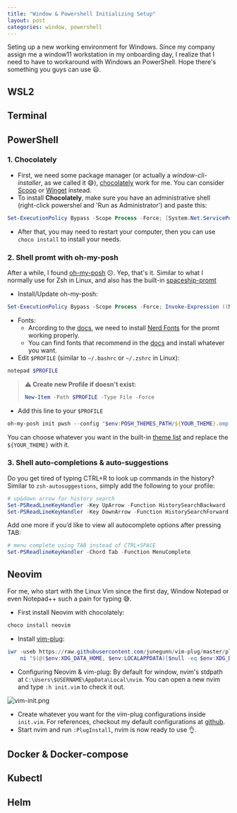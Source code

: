 ```yaml
---
title: "Window & Powershell Initializing Setup"
layout: post
categories: window, powershell
---
```


Seting up a new working environment for Windows.
Since my company assign me a window11 workstation in my onboarding day, I realize that I need to have to workaround with Windows an PowerShell. Hope there's something you guys can use 😃.

## WSL2


## Terminal


## PowerShell
### 1. Chocolately
- First, we need some package manager (or actually a *window-cli-installer*, as we called it 😅), [chocolately](https://chocolatey.org/install) work for me. You can consider [Scoop](https://scoop.sh/) or [Winget]() instead.
- To install **Chocolately**, make sure you have an administrative shell (right-click powershel and 'Run as Administrator') and paste this:
```PowerShell
Set-ExecutionPolicy Bypass -Scope Process -Force; [System.Net.ServicePointManager]::SecurityProtocol = [System.Net.ServicePointManager]::SecurityProtocol -bor 3072; iex ((New-Object System.Net.WebClient).DownloadString('https://community.chocolatey.org/install.ps1'))
```
- After that, you may need to restart your computer, then you can use `choco install` to install your needs.

### 2. Shell promt with oh-my-posh
After a while, I found [oh-my-posh](https://ohmyposh.dev/docs/) 😕. Yep, that's it.
Similar to what I normally use for Zsh in Linux, and also has the built-in [spaceship-promt](https://spaceship-prompt.sh/)
- Install/Update oh-my-posh:
```PowerShell
Set-ExecutionPolicy Bypass -Scope Process -Force; Invoke-Expression ((New-Object System.Net.WebClient).DownloadString('https://ohmyposh.dev/install.ps1'))
```
- Fonts: 
	- Arcording to the [docs](https://ohmyposh.dev/docs/installation/fonts), we need to install [Nerd Fonts](https://www.nerdfonts.com/) for the promt working properly.
	- You can find fonts that recommend in the [docs](https://ohmyposh.dev/docs/installation/fonts) and install whatever you want.
- Edit `$PROFILE` (similar to `~/.bashrc` or `~/.zshrc` in Linux):
```PowerShell
notepad $PROFILE
```
> **⚠ Create new Profile if doesn't exist:**
> ```Powershell
> New-Item -Path $PROFILE -Type File -Force
> ```
- Add this line to your `$PROFILE`
```PowerShell
oh-my-posh init pwsh --config "$env:POSH_THEMES_PATH/${YOUR_THEME}.omp.json" | Invoke-Expression
```
You can choose whatever you want in the built-in [theme list](https://ohmyposh.dev/docs/themes) and replace the `${YOUR_THEME}` with it.

### 3. Shell auto-completions & auto-suggestions
Do you get tired of typing CTRL+R to look up commands in the history? Similar to `zsh-autosuggestions`, simply add the following to your profile:
```PowerShell
# up&down arrow for history search 
Set-PSReadLineKeyHandler -Key UpArrow -Function HistorySearchBackward 
Set-PSReadLineKeyHandler -Key DownArrow -Function HistorySearchForward
```
Add one more if you’d like to view all autocomplete options after pressing TAB:
```PowerShell
# menu complete using TAB instead of CTRL+SPACE
Set-PSReadlineKeyHandler -Chord Tab -Function MenuComplete
```

## Neovim
For me, who start with the Linux Vim since the first day, Window Notepad or even Notepad++ such a pain for typing 😅.
- First install Neovim with chocolately:
```PowerShell
choco install neovim
```
- Install [vim-plug](https://github.com/junegunn/vim-plug):
```PowerShell
iwr -useb https://raw.githubusercontent.com/junegunn/vim-plug/master/plug.vim |`
    ni "$(@($env:XDG_DATA_HOME, $env:LOCALAPPDATA)[$null -eq $env:XDG_DATA_HOME])/nvim-data/site/autoload/plug.vim" -Force
```
- Configuring Neovim & vim-plug:
By default for window, nvim's stdpath at `C:\Users\$USERNAME\AppData\Local\nvim`. You can open a new nvim and type `:h init.vim` to check it out.

![vim-init.png](https://d-clz.github.io/Window-Setup-Initializations/assets/images/vim-init.png)
- Create whatever you want for the vim-plug configurations inside `init.vim`. For references, checkout my default configurations at [github](https://github.com/d-clz/nvim.git).
- Start nvim and run `:PlugInstall`, nvim is now ready to use 👌.
## Docker & Docker-compose

## Kubectl

## Helm
